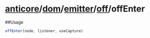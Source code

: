 # [anticore](../../../../../../#reference)/[dom](../../../#reference)/[emitter](../../#reference)/[off](../#reference)/<a name="reference">offEnter</a>

##Usage

```js
offEnter(node, listener, useCapture)
```